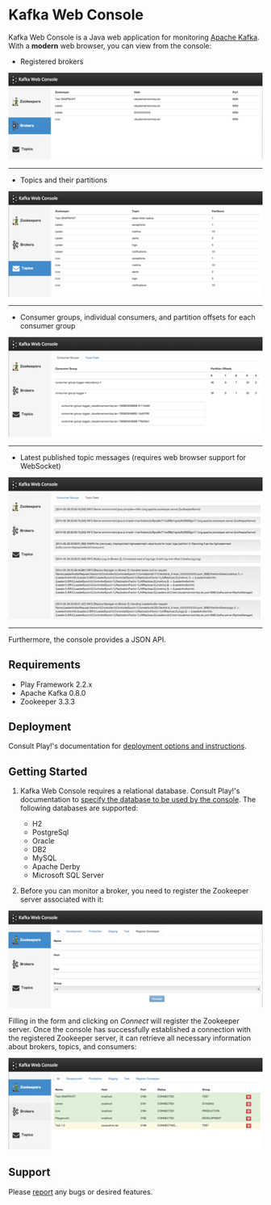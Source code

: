 Kafka Web Console
=========
Kafka Web Console is a Java web application for monitoring [Apache Kafka](http://kafka.apache.org/). With a **modern** web browser, you can view from the console:

   - Registered brokers
   
![brokers](/img/brokers.png)

***

   - Topics and their partitions
   
![topics](/img/topics.png)

***

   - Consumer groups, individual consumers, and partition offsets for each consumer group
    
![topic](/img/topic.png)

***

   - Latest published topic messages (requires web browser support for WebSocket)

![topic feed](/img/topic-feed.png)

***

Furthermore, the console provides a JSON API.

Requirements
---
- Play Framework 2.2.x
- Apache Kafka 0.8.0
- Zookeeper 3.3.3

Deployment
----
Consult Play!'s documentation for [deployment options and instructions](http://www.playframework.com/documentation/2.2.x/Production).

Getting Started
---
1. Kafka Web Console requires a relational database. Consult Play!'s documentation to [specify the database to be used by the console](http://www.playframework.com/documentation/2.2.x/ScalaDatabase). The following databases are supported:

   - H2
   - PostgreSql
   - Oracle
   - DB2
   - MySQL
   - Apache Derby
   - Microsoft SQL Server

2. Before you can monitor a broker, you need to register the Zookeeper server associated with it:

![register zookeeper](/img/register-zookeeper.png)

Filling in the form and clicking on *Connect* will register the Zookeeper server. Once the console has successfully established a connection with the registered Zookeeper server, it can retrieve all necessary information about brokers, topics, and consumers:

![zookeepers](/img/zookeepers.png)

Support
---
Please [report](http://github.com/claudemamo/kafka-web-console/issues) any bugs or desired features.